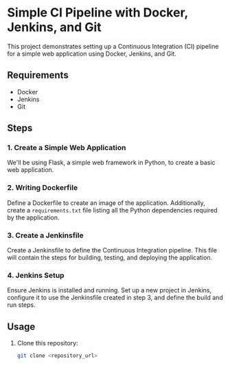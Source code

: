 # Simple CI Pipeline with Docker, Jenkins, and Git

This project demonstrates setting up a Continuous Integration (CI) pipeline for a simple web application using Docker, Jenkins, and Git.

## Requirements

- Docker
- Jenkins
- Git

## Steps

### 1. Create a Simple Web Application

We'll be using Flask, a simple web framework in Python, to create a basic web application.

### 2. Writing Dockerfile

Define a Dockerfile to create an image of the application. Additionally, create a `requirements.txt` file listing all the Python dependencies required by the application.

### 3. Create a Jenkinsfile

Create a Jenkinsfile to define the Continuous Integration pipeline. This file will contain the steps for building, testing, and deploying the application.

### 4. Jenkins Setup

Ensure Jenkins is installed and running. Set up a new project in Jenkins, configure it to use the Jenkinsfile created in step 3, and define the build and run steps.

## Usage

1. Clone this repository:

   ```bash
   git clone <repository_url>
